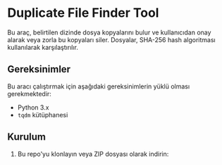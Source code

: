 # Duplicate File Finder Tool

Bu araç, belirtilen dizinde dosya kopyalarını bulur ve kullanıcıdan onay alarak veya zorla bu kopyaları siler. Dosyalar, SHA-256 hash algoritması kullanılarak karşılaştırılır.

## Gereksinimler

Bu aracı çalıştırmak için aşağıdaki gereksinimlerin yüklü olması gerekmektedir:

- Python 3.x
- `tqdm` kütüphanesi

## Kurulum

1. Bu repo'yu klonlayın veya ZIP dosyası olarak indirin:
